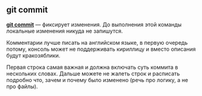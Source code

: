 ## git commit

<u>**git commit**</u>  — фиксирует изменения. До выполнения этой команды локальные изменения никуда не запишутся.

Комментарии лучше писать на английском языке, в первую очередь потому, консоль может не поддерживать кириллицу и вместо описания будут кракозяблики.

Первая строка самая важная и должна включать суть коммита в нескольких словах. Дальше можете не жалеть строк и расписать подробно что, зачем и почему было изменено (речь про логику, а не про файлы).
